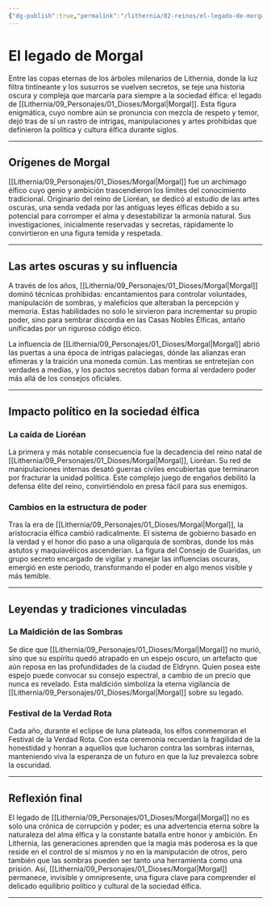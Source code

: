 ```yaml
---
{"dg-publish":true,"permalink":"/lithernia/02-reinos/el-legado-de-morgal/","title":"El legado de Morgal","tags":["lithernia","historia","elfos","Morgal","artes-oscuras","liorean"]}
---
```


# El legado de Morgal

Entre las copas eternas de los árboles milenarios de Lithernia, donde la luz filtra tintineante y los susurros se vuelven secretos, se teje una historia oscura y compleja que marcaría para siempre a la sociedad élfica: el legado de [[Lithernia/09_Personajes/01_Dioses/Morgal\|Morgal]]. Esta figura enigmática, cuyo nombre aún se pronuncia con mezcla de respeto y temor, dejó tras de sí un rastro de intrigas, manipulaciones y artes prohibidas que definieron la política y cultura élfica durante siglos.

---

## Orígenes de Morgal

[[Lithernia/09_Personajes/01_Dioses/Morgal\|Morgal]] fue un archimago élfico cuyo genio y ambición trascendieron los límites del conocimiento tradicional. Originario del reino de Lioréan, se dedicó al estudio de las artes oscuras, una senda vedada por las antiguas leyes élficas debido a su potencial para corromper el alma y desestabilizar la armonía natural. Sus investigaciones, inicialmente reservadas y secretas, rápidamente lo convirtieron en una figura temida y respetada.

---

## Las artes oscuras y su influencia

A través de los años, [[Lithernia/09_Personajes/01_Dioses/Morgal\|Morgal]] dominó técnicas prohibidas: encantamientos para controlar voluntades, manipulación de sombras, y maleficios que alteraban la percepción y memoria. Estas habilidades no solo le sirvieron para incrementar su propio poder, sino para sembrar discordia en las Casas Nobles Élficas, antaño unificadas por un riguroso código ético.

La influencia de [[Lithernia/09_Personajes/01_Dioses/Morgal\|Morgal]] abrió las puertas a una época de intrigas palaciegas, dónde las alianzas eran efímeras y la traición una moneda común. Las mentiras se entretejían con verdades a medias, y los pactos secretos daban forma al verdadero poder más allá de los consejos oficiales.

---

## Impacto político en la sociedad élfica

### La caída de Lioréan

La primera y más notable consecuencia fue la decadencia del reino natal de [[Lithernia/09_Personajes/01_Dioses/Morgal\|Morgal]], Lioréan. Su red de manipulaciones internas desató guerras civiles encubiertas que terminaron por fracturar la unidad política. Este complejo juego de engaños debilitó la defensa élite del reino, convirtiéndolo en presa fácil para sus enemigos.

### Cambios en la estructura de poder

Tras la era de [[Lithernia/09_Personajes/01_Dioses/Morgal\|Morgal]], la aristocracia élfica cambió radicalmente. El sistema de gobierno basado en la verdad y el honor dio paso a una oligarquía de sombras, donde los más astutos y maquiavélicos ascenderían. La figura del Consejo de Guaridas, un grupo secreto encargado de vigilar y manejar las influencias oscuras, emergió en este periodo, transformando el poder en algo menos visible y más temible.

---

## Leyendas y tradiciones vinculadas

### La Maldición de las Sombras

Se dice que [[Lithernia/09_Personajes/01_Dioses/Morgal\|Morgal]] no murió, sino que su espíritu quedó atrapado en un espejo oscuro, un artefacto que aún reposa en las profundidades de la ciudad de Eldrynn. Quien posea este espejo puede convocar su consejo espectral, a cambio de un precio que nunca es revelado. Esta maldición simboliza la eterna vigilancia de [[Lithernia/09_Personajes/01_Dioses/Morgal\|Morgal]] sobre su legado.

### Festival de la Verdad Rota

Cada año, durante el eclipse de luna plateada, los elfos conmemoran el Festival de la Verdad Rota. Con esta ceremonia recuerdan la fragilidad de la honestidad y honran a aquellos que lucharon contra las sombras internas, manteniendo viva la esperanza de un futuro en que la luz prevalezca sobre la oscuridad.

---

## Reflexión final

El legado de [[Lithernia/09_Personajes/01_Dioses/Morgal\|Morgal]] no es solo una crónica de corrupción y poder; es una advertencia eterna sobre la naturaleza del alma élfica y la constante batalla entre honor y ambición. En Lithernia, las generaciones aprenden que la magia más poderosa es la que reside en el control de sí mismos y no en la manipulación de otros, pero también que las sombras pueden ser tanto una herramienta como una prisión. Así, [[Lithernia/09_Personajes/01_Dioses/Morgal\|Morgal]] permanece, invisible y omnipresente, una figura clave para comprender el delicado equilibrio político y cultural de la sociedad élfica.

---